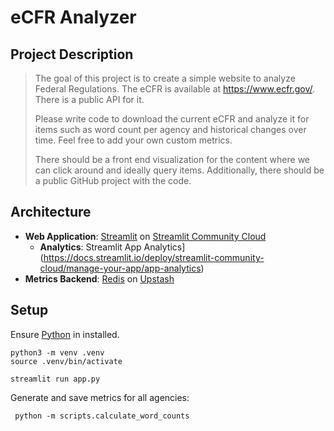 # eCFR Analyzer

## Project Description

> The goal of this project is to create a simple website to analyze Federal Regulations.
> The eCFR is available at https://www.ecfr.gov/. There is a public API for it.
>
> Please write code to download the current eCFR and analyze it for items such as word count per agency and historical
> changes over time.
> Feel free to add your own custom metrics.
>
> There should be a front end visualization for the content where we can click around and ideally query items.
> Additionally, there should be a public GitHub project with the code.

## Architecture

- **Web Application**: [Streamlit](https://github.com/streamlit/streamlit)
  on [Streamlit Community Cloud](https://streamlit.io/cloud)
  - **Analytics**: Streamlit App Analytics](https://docs.streamlit.io/deploy/streamlit-community-cloud/manage-your-app/app-analytics)
- **Metrics Backend**: [Redis](https://redis.io/) on [Upstash](https://upstash.com/)

## Setup

Ensure [Python](https://www.python.org/downloads/) in installed.

```shell
python3 -m venv .venv
source .venv/bin/activate
```

```
streamlit run app.py
```

Generate and save metrics for all agencies:

```shell
 python -m scripts.calculate_word_counts
```
